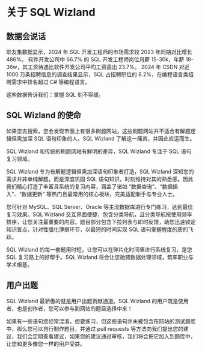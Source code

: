 # 关于 SQL Wizland

## 数据会说话

职友集数据显示，2024 年 SQL 开发工程师的市场需求较 2023 年同期对比增长 486%。
软件开发公司中 66.7% 的 SQL 开发工程师岗位月薪 15-30k，年薪 18-36w，其工资待遇比软件开发公司平均工资高出 23.7%。
2024 年 CSDN 对近 1000 万条招聘信息的调查结果显示，SQL 占招聘职位的 8.2%，在编程语言类招聘需求中排名超过 C# 等编程语言。

这些数据告诉我们：掌握 SQL 刻不容缓。

## SQL Wizland 的使命

如果您去搜索，您会发现市面上有很多刷题网站，这些刷题网站并不适合有解题逻辑但需加深 SQL 语句印象的人。SQL Wizland 了解这一痛苦，并因此应运而生。

SQL Wizland 和传统的刷题网站有鲜明的差异，SQL Wizland 专注于 SQL 语句复习领域。

SQL Wizland 专为有解题逻辑但需加深语句印象者打造，SQL Wizland 深知您的需求并非单纯解题，而是深度巩固 SQL 语句知识，时刻维持对其的熟悉感。因此我们精心打造了丰富且系统的复习内容，涵盖了诸如 “数据查询”、“数据插入”、“数据更新” 等热门且最常用的核心板块，完美适配新手与专业人士。

您可针对 MySQL、SQL Server、Oracle 等主流数据库进行专门练习，达到最佳复习效果。SQL Wizland 交互界面便捷，包含分类导航，且分类导航按使用频率排序，让您关注最重要的内容。题目部分包含下拉列表与即时反馈，助您迅速锁定知识盲点，针对性强化薄弱环节，以最短的时间实现 SQL 语句掌握程度的质的飞跃。

SQL Wizland 的每一套题用时短，让您可以在碎片化时间里进行系统复习，是您 SQL 复习路上的好帮手。SQL Wizland 将会让您驰骋数据处理领域，筑牢职业与学术根基。

## 用户出题

SQL Wizland 最骄傲的就是用户出题贡献通道。SQL Wizland 的用户既是使用者，也是创作者，您可以参与到网站的题目选择中来！

如果有一些语句您经常混淆，想要练习，但这些语句并未被包含在网站的测试题库中，那么您可以自行制作题目，并通过 pull requests 等方法向我们提出您的建议，我们会定期查看建议，如果您的建议通过审核，我们将会把它加入到题库中，让您和更多像您一样的用户受益。
